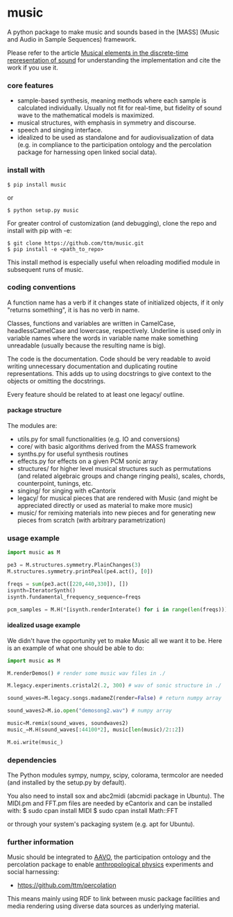 # music
A python package to make music and sounds
based in the [MASS] (Music and Audio in Sample Sequences) framework.

Please refer to the article
[Musical elements in the discrete-time representation of sound](https://arxiv.org/abs/1412.6853)
for understanding the implementation and cite the work if you use it.

### core features
* sample-based synthesis, meaning methods where each sample is calculated individually. Usually not fit for real-time, but fidelity of sound wave to the mathematical models is maximized.
* musical structures, with emphasis in symmetry and discourse.
* speech and singing interface.
* idealized to be used as standalone and for audiovisualization of data (e.g. in compliance to the participation ontology and the percolation package for harnessing open linked social data).

### install with
    $ pip install music
or

    $ python setup.py music

For greater control of customization (and debugging), clone the repo and install with pip with -e:

    $ git clone https://github.com/ttm/music.git
    $ pip install -e <path_to_repo>

This install method is especially useful when reloading modified module in subsequent runs of music.

### coding conventions
A function name has a verb if it changes state of initialized objects, if it only "returns something", it is has no verb in name.

Classes, functions and variables are written in CamelCase, headlessCamelCase and lowercase, respectively.
Underline is used only in variable names where the words in variable name make something unreadable (usually because the resulting name is big).

The code is the documentation. Code should be very readable to avoid writing unnecessary documentation and duplicating routine representations. This adds up to using docstrings to give context to the objects or omitting the docstrings.

Every feature should be related to at least one legacy/ outline.

#### package structure
The modules are:
* utils.py for small functionalities (e.g. IO and conversions)
* core/ with basic algorithms derived from the MASS framework
* synths.py for useful synthesis routines
* effects.py for effects on a given PCM sonic array
* structures/ for higher level musical structures such as permutations (and related algebraic groups and change ringing peals), scales, chords, counterpoint, tunings, etc.
* singing/ for singing with eCantorix
* legacy/ for musical pieces that are rendered with Music (and might be appreciated directly or used as material to make more music)
* music/ for remixing materials into new pieces and for generating new pieces from scratch (with arbitrary parametrization)

### usage example

```python
import music as M

pe3 = M.structures.symmetry.PlainChanges(3)
M.structures.symmetry.printPeal(pe4.act(), [0])

freqs = sum(pe3.act([220,440,330]), [])
isynth=IteratorSynth()
isynth.fundamental_frequency_sequence=freqs

pcm_samples = M.H(*[isynth.renderInterate() for i in range(len(freqs))])

```

#### idealized usage example
We didn't have the opportunity yet to make Music all we want it to be.
Here is an example of what one should be able to do:

```python
import music as M

M.renderDemos() # render some music wav files in ./

M.legacy.experiments.cristal2(.2, 300) # wav of sonic structure in ./

sound_waves=M.legacy.songs.madameZ(render=False) # return numpy array

sound_waves2=M.io.open("demosong2.wav") # numpy array

music=M.remix(sound_waves, soundwaves2)
music_=M.H(sound_waves[:44100*2], music[len(music)/2::2])

M.oi.write(music_)

```

### dependencies
The Python modules 
sympy, numpy, scipy, colorama, termcolor
are needed (and installed by the setup.py by default).

You also need to install sox and abc2midi (abcmidi package in Ubuntu).
The MIDI.pm and FFT.pm files are needed by eCantorix
and can be installed with:
  $ sudo cpan install MIDI
  $ sudo cpan install Math::FFT

or through your system's packaging system (e.g. apt for Ubuntu).

### further information
Music should be integrated to [AAVO], the participation ontology and the percolation package
to enable [anthropological physics] experiments and social harnessing:
- https://github.com/ttm/percolation

This means mainly using RDF to link between music package facilities and media rendering using diverse data sources as underlying material.

[AAVO]: https://github.com/ttm/aavo
[anthropological physics]: https://www.academia.edu/10356773/What_are_you_and_I_anthropological_physics_fundamentals_

